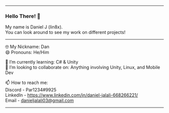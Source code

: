 ---------------------------------------------------------------------

### Hello There! 👋

My name is Daniel J (lin8x).<br>
You can look around to see my work on different projects!

---------------------------------------------------------------------

🤓 My Nickname: Dan<br>
😄 Pronouns: He/Him

🌱 I’m currently learning: C# & Unity<br>
👯 I’m looking to collaborate on: Anything involving Unity, Linux, and Mobile Dev

📫 How to reach me:<br>
Discord - Par1234#9925<br>
LinkedIn - https://www.linkedin.com/in/daniel-jalali-668266221/ <br>
Email - danieljalali03@gmail.com

---------------------------------------------------------------------
